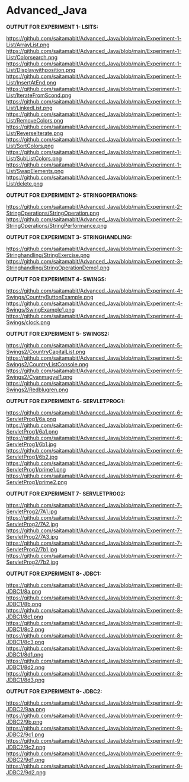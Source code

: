 # Advanced_Java

**OUTPUT FOR EXPERIMENT 1- LSITS:**

https://github.com/saitamabit/Advanced_Java/blob/main/Experiment-1-List/ArrayList.png<br>
https://github.com/saitamabit/Advanced_Java/blob/main/Experiment-1-List/Colorsearch.png<br>
https://github.com/saitamabit/Advanced_Java/blob/main/Experiment-1-List/Displaywithposition.png<br>
https://github.com/saitamabit/Advanced_Java/blob/main/Experiment-1-List/InsertAtEnd.png<br>
https://github.com/saitamabit/Advanced_Java/blob/main/Experiment-1-List/IterateFromScond.png<br>
https://github.com/saitamabit/Advanced_Java/blob/main/Experiment-1-List/LinkedList.png<br>
https://github.com/saitamabit/Advanced_Java/blob/main/Experiment-1-List/RemoveColors.png<br>
https://github.com/saitamabit/Advanced_Java/blob/main/Experiment-1-List/ReverseIterate.png<br>
https://github.com/saitamabit/Advanced_Java/blob/main/Experiment-1-List/SortColors.png<br>
https://github.com/saitamabit/Advanced_Java/blob/main/Experiment-1-List/SubListColors.png<br>
https://github.com/saitamabit/Advanced_Java/blob/main/Experiment-1-List/SwapElements.png<br>
https://github.com/saitamabit/Advanced_Java/blob/main/Experiment-1-List/delete.png<br>

**OUTPUT FOR EXPERIMENT 2- STRINGOPERATIONS:**

https://github.com/saitamabit/Advanced_Java/blob/main/Experiment-2-StringOperations/StringOperation.png<br>
https://github.com/saitamabit/Advanced_Java/blob/main/Experiment-2-StringOperations/StringPerformance.png<br>

**OUTPUT FOR EXPERIMENT 3- STRINGHANDLING:**

https://github.com/saitamabit/Advanced_Java/blob/main/Experiment-3-Stringhandling/StringExercise.png<br>
https://github.com/saitamabit/Advanced_Java/blob/main/Experiment-3-Stringhandling/StringOperationDemo1.png<br>

**OUTPUT FOR EXPERIMENT 4- SWINGS:**

https://github.com/saitamabit/Advanced_Java/blob/main/Experiment-4-Swings/CountryButtonExample.png<br>
https://github.com/saitamabit/Advanced_Java/blob/main/Experiment-4-Swings/SwingExample1.png<br>
https://github.com/saitamabit/Advanced_Java/blob/main/Experiment-4-Swings/clock.png<br>

**OUTPUT FOR EXPERIMENT 5- SWINGS2:**

https://github.com/saitamabit/Advanced_Java/blob/main/Experiment-5-Swings2/CountryCapitalList.png<br>
https://github.com/saitamabit/Advanced_Java/blob/main/Experiment-5-Swings2/CountryListConsole.png<br>
https://github.com/saitamabit/Advanced_Java/blob/main/Experiment-5-Swings2/Cyanmagyel1.png<br>
https://github.com/saitamabit/Advanced_Java/blob/main/Experiment-5-Swings2/Redblugren.png<br>

**OUTPUT FOR EXPERIMENT 6- SERVLETPROG1:**

https://github.com/saitamabit/Advanced_Java/blob/main/Experiment-6-ServletProg1/6a.png<br>
https://github.com/saitamabit/Advanced_Java/blob/main/Experiment-6-ServletProg1/6a1.png<br>
https://github.com/saitamabit/Advanced_Java/blob/main/Experiment-6-ServletProg1/6b1.jpg<br>
https://github.com/saitamabit/Advanced_Java/blob/main/Experiment-6-ServletProg1/6b2.jpg<br>
https://github.com/saitamabit/Advanced_Java/blob/main/Experiment-6-ServletProg1/prime1.png<br>
https://github.com/saitamabit/Advanced_Java/blob/main/Experiment-6-ServletProg1/prime2.png<br>

**OUTPUT FOR EXPERIMENT 7- SERVLETPROG2:**

https://github.com/saitamabit/Advanced_Java/blob/main/Experiment-7-ServletProg2/7A1.jpg<br>
https://github.com/saitamabit/Advanced_Java/blob/main/Experiment-7-ServletProg2/7A2.jpg<br>
https://github.com/saitamabit/Advanced_Java/blob/main/Experiment-7-ServletProg2/7A3.jpg<br>
https://github.com/saitamabit/Advanced_Java/blob/main/Experiment-7-ServletProg2/7b1.jpg<br>
https://github.com/saitamabit/Advanced_Java/blob/main/Experiment-7-ServletProg2/7b2.jpg<br>

**OUTPUT FOR EXPERIMENT 8- JDBC1:**

https://github.com/saitamabit/Advanced_Java/blob/main/Experiment-8-JDBC1/8a.png<br>
https://github.com/saitamabit/Advanced_Java/blob/main/Experiment-8-JDBC1/8b.png<br>
https://github.com/saitamabit/Advanced_Java/blob/main/Experiment-8-JDBC1/8c1.png<br>
https://github.com/saitamabit/Advanced_Java/blob/main/Experiment-8-JDBC1/8c2.png<br>
https://github.com/saitamabit/Advanced_Java/blob/main/Experiment-8-JDBC1/8c3.png<br>
https://github.com/saitamabit/Advanced_Java/blob/main/Experiment-8-JDBC1/8d1.png<br>
https://github.com/saitamabit/Advanced_Java/blob/main/Experiment-8-JDBC1/8d2.png<br>
https://github.com/saitamabit/Advanced_Java/blob/main/Experiment-8-JDBC1/8d3.png<br>

**OUTPUT FOR EXPERIMENT 9- JDBC2:**

https://github.com/saitamabit/Advanced_Java/blob/main/Experiment-9-JDBC2/9aa.png<br>
https://github.com/saitamabit/Advanced_Java/blob/main/Experiment-9-JDBC2/9b.png<br>
https://github.com/saitamabit/Advanced_Java/blob/main/Experiment-9-JDBC2/9c1.png<br>
https://github.com/saitamabit/Advanced_Java/blob/main/Experiment-9-JDBC2/9c2.png<br>
https://github.com/saitamabit/Advanced_Java/blob/main/Experiment-9-JDBC2/9d1.png<br>
https://github.com/saitamabit/Advanced_Java/blob/main/Experiment-9-JDBC2/9d2.png<br>
